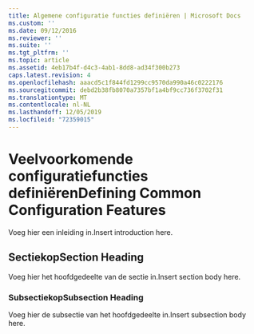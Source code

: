```yaml
---
title: Algemene configuratie functies definiëren | Microsoft Docs
ms.custom: ''
ms.date: 09/12/2016
ms.reviewer: ''
ms.suite: ''
ms.tgt_pltfrm: ''
ms.topic: article
ms.assetid: 4eb17b4f-d4c3-4ab1-8dd8-ad34f300b273
caps.latest.revision: 4
ms.openlocfilehash: aaacd5c1f844fd1299cc9570da990a46c0222176
ms.sourcegitcommit: debd2b38fb8070a7357bf1a4bf9cc736f3702f31
ms.translationtype: MT
ms.contentlocale: nl-NL
ms.lasthandoff: 12/05/2019
ms.locfileid: "72359015"
---
```

# <a name="defining-common-configuration-features"></a><span data-ttu-id="ecd4e-102">Veelvoorkomende configuratiefuncties definiëren</span><span class="sxs-lookup"><span data-stu-id="ecd4e-102">Defining Common Configuration Features</span></span>

<span data-ttu-id="ecd4e-103">Voeg hier een inleiding in.</span><span class="sxs-lookup"><span data-stu-id="ecd4e-103">Insert introduction here.</span></span>

## <a name="section-heading"></a><span data-ttu-id="ecd4e-104">Sectiekop</span><span class="sxs-lookup"><span data-stu-id="ecd4e-104">Section Heading</span></span>

<span data-ttu-id="ecd4e-105">Voeg hier het hoofdgedeelte van de sectie in.</span><span class="sxs-lookup"><span data-stu-id="ecd4e-105">Insert section body here.</span></span>

### <a name="subsection-heading"></a><span data-ttu-id="ecd4e-106">Subsectiekop</span><span class="sxs-lookup"><span data-stu-id="ecd4e-106">Subsection Heading</span></span>

<span data-ttu-id="ecd4e-107">Voeg hier de subsectie van het hoofdgedeelte in.</span><span class="sxs-lookup"><span data-stu-id="ecd4e-107">Insert subsection body here.</span></span>
